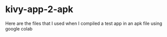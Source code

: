 # kivy-app-2-apk
Here are the files that I used when I compiled a test app in an apk file using google colab

